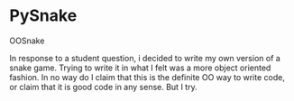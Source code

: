# PySnake
OOSnake

In response to a student question, i decided to write my own version of a snake game. Trying to write it in what I felt was a more object oriented fashion. In no way do I claim that this is the definite OO way to write code, or claim that it is good code in any sense. But I try.
